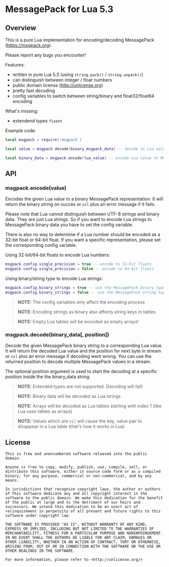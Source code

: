# MessagePack for Lua 5.3

## Overview

This is a pure Lua implementation for encoding/decoding MessagePack (https://msgpack.org).

Please report any bugs you encounter!

Features:
- written in pure Lua 5.3 (using ```string.pack()``` / ```string.unpack()```)
- can distinguish between integer / float numbers
- public domain license (http://unlicense.org)
- pretty fast decoding
- config variables to switch between string/binary and float32/float64 encoding

What's missing:
- extendend types ```fixent```

Example code:
```lua
local msgpack = require('msgpack')

local value = msgpack.decode(binary_msgpack_data) -- decode to Lua value

local binary_data = msgpack.encode(lua_value) -- encode Lua value to MessagePack
```

## API

### msgpack.encode(value)
Encodes the given Lua value to a binary MessagePack representation. It will return the binary string on succes or ```nil``` plus an error message if it fails.

Please note that Lua cannot distinguish between UTF-8 strings and binary data. They are just Lua strings. So if you want to encode Lua strings to MessagePack binary data you have to set the config variable.

There is also no way to determine if a Lua number should be encoded as a 32-bit float or 64-bit float. If you want a specific representation, please set the corresponding config variable.

Using 32-bit/64-bit floats to encode Lua numbers:
```lua
msgpack.config.single_precision = true -- encode to 32-bit floats
msgpack.config.single_precision = false -- encode to 64-bit floats
```

Using binary/string type to encode Lua strings:
```lua
msgpack.config.binary_strings = true -- use the MessagePack binary type
msgpack.config.binary_strings = false -- use the MessagePack string type
```

> **NOTE:** The config variables only affect the encoding process

> **NOTE:** Encoding strings as binary also affects string keys in tables

> **NOTE:** Empty Lua tables will be encoded as empty arrays!

### msgpack.decode(binary_data[, position])
Decode the given MessagePack binary string to a corresponding Lua value. It will return the decoded Lua value and the position for next byte in stream
or ```nil``` plus an error message if decoding went wrong. You can use the returned position to decode multiple MessagePack values in a stream.

The optional position argument is used to start the decoding at a specific position inside the the binary_data string.

> **NOTE:** Extended types are not supported. Decoding will fail!

> **NOTE:** Binary data will be decoded as Lua strings

> **NOTE:** Arrays will be decoded as Lua tables starting with index 1 (like Lua uses tables as arrays)

> **NOTE:** Values which are ```nil``` will cause the key, value pair to disappear in a Lua table (that's how it works in Lua)

## License
```
This is free and unencumbered software released into the public domain.

Anyone is free to copy, modify, publish, use, compile, sell, or
distribute this software, either in source code form or as a compiled
binary, for any purpose, commercial or non-commercial, and by any
means.

In jurisdictions that recognize copyright laws, the author or authors
of this software dedicate any and all copyright interest in the
software to the public domain. We make this dedication for the benefit
of the public at large and to the detriment of our heirs and
successors. We intend this dedication to be an overt act of
relinquishment in perpetuity of all present and future rights to this
software under copyright law.

THE SOFTWARE IS PROVIDED "AS IS", WITHOUT WARRANTY OF ANY KIND,
EXPRESS OR IMPLIED, INCLUDING BUT NOT LIMITED TO THE WARRANTIES OF
MERCHANTABILITY, FITNESS FOR A PARTICULAR PURPOSE AND NONINFRINGEMENT.
IN NO EVENT SHALL THE AUTHORS BE LIABLE FOR ANY CLAIM, DAMAGES OR
OTHER LIABILITY, WHETHER IN AN ACTION OF CONTRACT, TORT OR OTHERWISE,
ARISING FROM, OUT OF OR IN CONNECTION WITH THE SOFTWARE OR THE USE OR
OTHER DEALINGS IN THE SOFTWARE.

For more information, please refer to <http://unlicense.org/>
```
